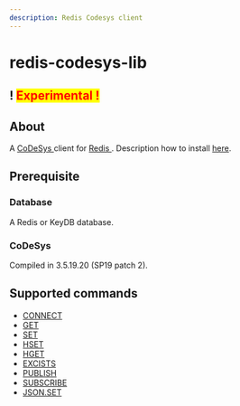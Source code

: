 ```yaml
---
description: Redis Codesys client
---
```


# redis-codesys-lib

## ! <mark style="color:red;">Experimental !</mark>

## About

A [CoDeSys ](https://www.codesys.com/) client for [Redis ](https://redis.io/).
Description how to install [here](https://help.codesys.com/webapp/_cds_adding_libraries_to_repository;product=codesys;version=3.5.17.0 ).

## Prerequisite

### Database

A Redis or KeyDB database.

### CoDeSys 

Compiled in 3.5.19.20 (SP19 patch 2).

## Supported commands

* [CONNECT](readme/connect.md)
* [GET](readme/get.md)
* [SET](readme/set.md)
* [HSET](readme/hset.md)
* [HGET](readme/hget.md)
* [EXCISTS](readme/excists.md)
* [PUBLISH](readme/publish.md)
* [SUBSCRIBE](readme/subscribe.md)
* [JSON.SET](readme/json.set.md)

